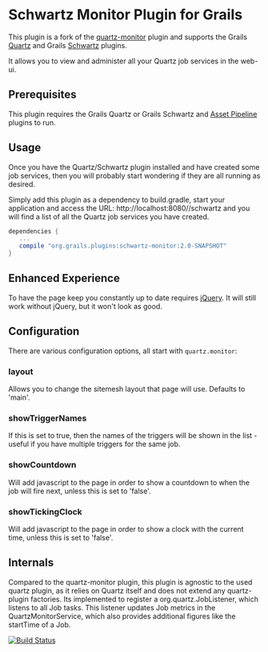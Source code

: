 # Schwartz Monitor Plugin for Grails

This plugin is a fork of the [quartz-monitor](https://grails.org/plugin/quartz-monitor) plugin and supports the Grails [Quartz](https://plugins.grails.org/plugin/quartz) and Grails [Schwartz](https://plugins.grails.org/plugin/schwartz) plugins.

It allows you to view and administer all your Quartz job services in the web-ui.

## Prerequisites

This plugin requires the Grails Quartz or Grails Schwartz and [Asset Pipeline](http://grails.org/plugin/asset-pipeline) plugins to run.

## Usage

Once you have the Quartz/Schwartz plugin installed and have created some job services, then you will probably start wondering if they are all running as desired.

Simply add this plugin as a dependency to build.gradle, start your application and access the URL: http://localhost:8080/<yourapp>/schwartz and you will find a list of all the Quartz job services you have created.
```groovy
dependencies {
   ...
   compile "org.grails.plugins:schwartz-monitor:2.0-SNAPSHOT"
}
```
## Enhanced Experience

To have the page keep you constantly up to date requires [jQuery](http://grails.org/plugin/jquery). It will still work without jQuery, but it won't look as good.

## Configuration

There are various configuration options, all start with `quartz.monitor`:

### layout

Allows you to change the sitemesh layout that page will use. Defaults to 'main'.

### showTriggerNames

If this is set to true, then the names of the triggers will be shown in the list - useful if you have multiple triggers for the same job.

### showCountdown

Will add javascript to the page in order to show a countdown to when the job will fire next, unless this is set to 'false'.

### showTickingClock

Will add javascript to the page in order to show a clock with the current time, unless this is set to 'false'.

## Internals

Compared to the quartz-monitor plugin, this plugin is agnostic to the used quartz plugin, as it relies on Quartz itself and does not extend any quartz-plugin factories.
Its implemented to register a org.quartz.JobListener, which listens to all Job tasks. 
This listener updates Job metrics in the QuartzMonitorService, which also provides additional figures like the startTime of a Job.

[![Build Status](https://api.travis-ci.org/robertoschwald/grails-schwartz-monitor.png?branch=rewrite)](http://travis-ci.org/robertoschwald/grails-schwartz-monitor)